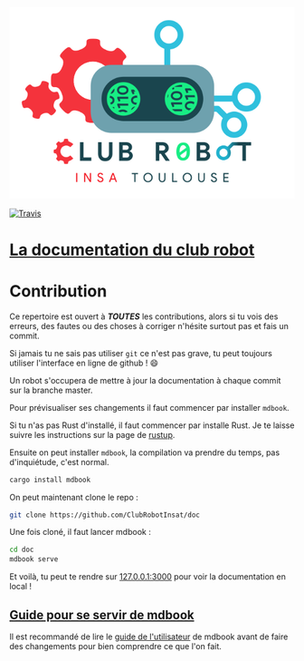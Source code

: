 ![](assets/logo.png)

[![Travis](https://api.travis-ci.org/ClubRobotInsat/librobot.svg?branch=master)](https://travis-ci.org/ClubRobotInsat/doc)
# [La documentation du club robot](https://clubrobotinsat.github.io/doc/)

# Contribution 

Ce repertoire est ouvert à ***TOUTES*** les contributions, alors si tu vois des erreurs, des fautes ou des choses à corriger n'hésite surtout pas et fais un commit. 

Si jamais tu ne sais pas utiliser `git` ce n'est pas grave, tu peut toujours utiliser l'interface en ligne de github ! :smile:

Un robot s'occupera de mettre à jour la documentation à chaque commit sur la branche master.

Pour prévisualiser ses changements il faut commencer par installer `mdbook`.

Si tu n'as pas Rust d'installé, il faut commencer par installe Rust. Je te laisse suivre les instructions sur la page de [rustup](https://rustup.rs/).

Ensuite on peut installer `mdbook`, la compilation va prendre du temps, pas d'inquiétude, c'est normal.

```bash
cargo install mdbook
```

On peut maintenant clone le repo :

```bash
git clone https://github.com/ClubRobotInsat/doc
```

Une fois cloné, il faut lancer mdbook :

```bash
cd doc
mdbook serve
```

Et voilà, tu peut te rendre sur [127.0.0.1:3000](http://127.0.0.1:3000) pour voir la documentation en local !

## [Guide pour se servir de mdbook](https://rust-lang-nursery.github.io/mdBook/)

Il est recommandé de lire le [guide de l'utilisateur](https://rust-lang-nursery.github.io/mdBook/) de mdbook avant de faire des changements pour bien comprendre ce que l'on fait.
